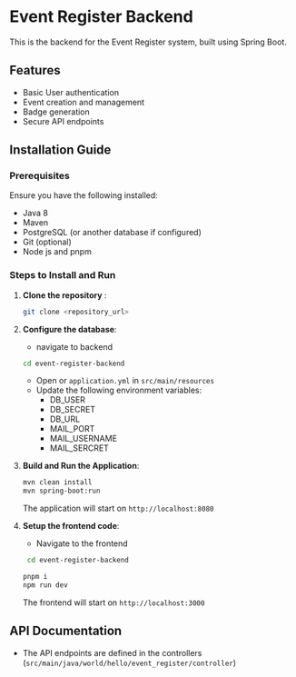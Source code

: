# Event Register Backend

This is the backend for the Event Register system, built using Spring Boot.

## Features

-   Basic User authentication
-   Event creation and management
-   Badge generation
-   Secure API endpoints

## Installation Guide

### Prerequisites

Ensure you have the following installed:

-   Java 8
-   Maven
-   PostgreSQL (or another database if configured)
-   Git (optional)
-   Node js and pnpm

### Steps to Install and Run

1. **Clone the repository** :

    ```sh
    git clone <repository_url>

    ```

2. **Configure the database**:

    - navigate to backend

    ```sh
    cd event-register-backend
    ```

    - Open or `application.yml` in `src/main/resources`
    - Update the following environment variables:
        - DB_USER
        - DB_SECRET
        - DB_URL
        - MAIL_PORT
        - MAIL_USERNAME
        - MAIL_SERCRET

3. **Build and Run the Application**:

    ```sh
    mvn clean install
    mvn spring-boot:run
    ```

    The application will start on `http://localhost:8080`

4. **Setup the frontend code**:
    - Navigate to the frontend
    ```sh
     cd event-register-backend
    ```
    ```sh
    pnpm i
    npm run dev
    ```
    The frontend will start on `http://localhost:3000`

## API Documentation

-   The API endpoints are defined in the controllers (`src/main/java/world/hello/event_register/controller`)
